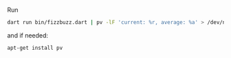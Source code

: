 Run 

```bash
dart run bin/fizzbuzz.dart | pv -lF 'current: %r, average: %a' > /dev/null
```

and if needed:
```bash
apt-get install pv
```